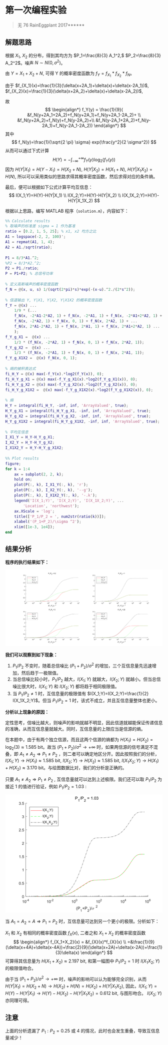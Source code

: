 # 第一次编程实验

> 无 76    RainEggplant    2017******



## 解题思路

根据 $X_1$, $X_2$ 的分布，得到其均方为 $P_1=\frac{8}{3} A_1^2,$ $P_2=\frac{8}{3} A_2^2$。噪声 $N \sim N(0, \sigma ^2)$。

由 $Y=X_1+X_2+N$, 可得 Y 的概率密度函数为 $f_Y=f_{X_1}*f_{X_2}*f_{N}$。

由于 $f_{X_1}(x)=\frac{1}{3}(\delta(x+2A_1)+\delta(x)+\delta(x-2A_1))$,  $f_{X_2}(x)=\frac{1}{3}(\delta(x+2A_2)+\delta(x)+\delta(x-2A_2))$,

故 
$$
\begin{align*}
f_Y(y) = \frac{1}{9}( &f_N(y+2A_1+2A_2)+f_N(y+2A_1)+f_N(y+2A_1-2A_2)+ \\
&f_N(y+2A_2)+f_N(y)+f_N(y-2A_2)+\\
&f_N(y-2A_1+2A_2)+f_N(y-2A_1)+f_N(y-2A_1-2A_2))
\end{align*}
$$
其中
$$
f_N(y)=\frac{1}{\sqrt{2 \pi} \sigma} exp(\frac{y^2}{2 \sigma^2})
$$
从而可以通过下式计算
$$
H(Y)=- \int_{- \infty}^{+\infty}f_Y(y) \mathrm{log_2}(f_Y(y))
$$
因为 $H(Y|X_1)=H(Y-X_1)=H(X_2+N)$,  $H(Y|X_2)=H(X_1+N)$, $H(Y|X_1X_2)=H(N)$, 所以可以采用类似的思路求得其概率密度函数，然后求得对应的条件熵。

最后，便可以根据如下公式计算平均互信息：
$$
I(X_1;Y)=H(Y)-H(Y|X_1) \\
I(X_2;Y)=H(Y)-H(Y|X_2) \\
I(X_1X_2;Y)=H(Y)-H(Y|X_1X_2)
$$


根据以上思路，编写 MATLAB 程序（`solution.m`），内容如下：

```matlab
%% Calculate results
% 取噪声的标准差 sigma = 1 作为基准
ratio = [0.2, 1, 5, 25]; % x1, x2 均方之比
A1 = logspace(-2, 2, 100)';
A1 = repmat(A1, 1, 4);
A2 = A1./sqrt(ratio);

P1 = 8/3*A1.^2;
%P2 = 8/3*A2.^2;
P2 = P1./ratio;
P = P1+P2; % 总信号功率

% 定义高斯噪声的概率密度函数
f_N = @(x, u, s) 1/(sqrt(2*pi)*s)*exp(-(x-u).^2./(2*s^2));

% 信道输出 Y, Y|X1, Y|X2, Y|X1X2 的概率密度函数
f_Y = @(x) ...
    1/9 * (...
    f_N(x, -2*A1-2*A2, 1) + f_N(x, -2*A1, 1) + f_N(x, -2*A1+2*A2, 1) + ...
    f_N(x, -2*A2, 1) + f_N(x, 0, 1) + f_N(x, 2*A2, 1) + ...
    f_N(x, 2*A1-2*A2, 1) + f_N(x, 2*A1, 1) + f_N(x, 2*A1+2*A2, 1) ...
    );
f_Y_g_X1 =  @(x) ...
    1/3 * (f_N(x, -2*A2, 1) + f_N(x, 0, 1) + f_N(x, 2*A2, 1));
f_Y_g_X2 =  @(x) ...
    1/3 * (f_N(x, -2*A1, 1) + f_N(x, 0, 1) + f_N(x, 2*A1, 1));
f_Y_g_X1X2 =  @(x) f_N(x, 0, 1);

% 熵的被积表达式
fi_H_Y = @(x) max(-f_Y(x).*log2(f_Y(x)), 0);
fi_H_Y_g_X1 = @(x) max(-f_Y_g_X1(x).*log2(f_Y_g_X1(x)), 0);
fi_H_Y_g_X2 = @(x) max(-f_Y_g_X2(x).*log2(f_Y_g_X2(x)), 0);
fi_H_Y_g_X1X2 =  @(x) max(-f_Y_g_X1X2(x).*log2(f_Y_g_X1X2(x)), 0);

% 熵
H_Y = integral(fi_H_Y, -inf, inf, 'ArrayValued', true);
H_Y_g_X1 = integral(fi_H_Y_g_X1, -inf, inf, 'ArrayValued', true);
H_Y_g_X2 = integral(fi_H_Y_g_X2, -inf, inf, 'ArrayValued', true);
H_Y_g_X1X2 = integral(fi_H_Y_g_X1X2, -inf, inf, 'ArrayValued', true);

% 平均互信息
I_X1_Y = H_Y-H_Y_g_X1;
I_X2_Y = H_Y-H_Y_g_X2;
I_X1X2_Y = H_Y-H_Y_g_X1X2;

%% Plot results
figure;
for k = 1:4
    ax = subplot(2, 2, k);
    hold on;
    plot(P(:, k), I_X1_Y(:, k), 'r');
    plot(P(:, k), I_X2_Y(:, k), '--g');
    plot(P(:, k), I_X1X2_Y(:, k), '-.k');
    legend('I(X_1;Y)', 'I(X_2;Y)', 'I(X_1X_2;Y)', ...
        'Location', 'northwest');
    ax.XScale = 'log';
    title(['P_1/P_2 = ', num2str(ratio(k))]);
    xlabel('(P_1+P_2)/\sigma ^2');
    xlim([1e-3, 1e4]);
end
```



## 结果分析

**程序的执行结果如下：**

![](result.svg)

**我们可以观察到如下现象：**

1. $P_1/P_2$ 不变时，随着总信噪比 $(P_1+P_2)/\sigma ^2$ 的增加，三个互信息量先迅速增加，然后趋于一极限值。
2. 当总信噪比较小时，$P_1/P_2$ 越大，$I(X_1;Y)$ 就越大，$I(X_2;Y)$ 就越小。但当总信噪比很大时，$I(X_1;Y)$ 和 $I(X_2;Y)$ 都将趋于相同极限值。
3. 当 $P_1/P_2 \ne 1$ 时，互信息量的极限值有 $I(X_1;Y)=I(X_2;Y)=\frac{1}{2} I(X_1X_2;Y)$。但当 $P_1/P_2=1$ 时，该式不成立，并且互信息量整体也更小。

**分析以上现象的原因：**

定性思考，信噪比越大，则噪声的影响就越不明显，因此信道就越能保证传递信息的准确，从而互信息量就越大。同时，互信息量的上限应当是信源的熵。

在本题中，由于有两个独立信源，而且这两个信源的熵都为 $H(X_1)=H(X_2)=\mathrm{log}_2(3) \approx 1.585$ bit。故当  $(P_1+P_2)/\sigma ^2 \rightarrow +\infty$ 时，如果两信源的信号满足不混叠，即 $A_1 \ne A_2 \Rightarrow P_1 \ne P_2$ ，则二者可以确定地区分开。因此按照我们的分析，$I(X_1;Y) \rightarrow H(X_1) \approx 1.585$ bit,  $I(X_2;Y) \rightarrow H(X_2) \approx 1.585$ bit, $I(X_1X_2;Y) \rightarrow H(X_1)+H(X_2) \approx 3.170$ bit。与绘图数据比对，我们的分析是正确的。

只要 $A_1 \ne A_2 \Rightarrow P_1 \ne P_2$ , 互信息量就可以达到上述极限。我们还可以取 $P_1/P_2$ 为接近 1 的值进行验证，例如 $P_1/P_2 = 1.03$ :

<img src="result_1.03.svg" style="zoom:50%" />

当 $A_1=A_2=A \Rightarrow P_1=P_2$ 时，互信息量可达到另一个更小的极限。分析如下：

$X_1$ 和 $X_2$ 有相同的概率密度函数 $f_X(x)$, 二者之和 $X_1+X_2$ 的概率密度函数
$$
\begin{align*}
f_{X_1+X_2}(x) = &f_{X}(x)*f_{X}(x) \\
=&\frac{1}{9}(\delta(x+4A)+\delta(x-4A))+\frac{2}{9}(\delta(x+2A)+\delta(x-2A))+\frac{1}{3}\delta(x)
\end{align*}
$$
可算得其信息量为 $H(X_1+X_2)\approx 2.197$ bit, 和第一幅图中 $P_1/P_2=1$ 时 $I(X_1X_2;Y)$ 的极限值吻合。

由于当 $(P_1+P_2)/\sigma ^2 \rightarrow +\infty$ 时，噪声的影响可以认为能够完全识别，从而 $H(Y|X_1)=H(X_2+N) \rightarrow H(X_2)+H(N)=H(X_2)+H(Y|X_1X_2)$, 因此，$I(X_1;Y)=H(Y)-H(Y|X_1) \rightarrow H(Y)-H(X_2)-H(Y|X_1X_2)=0.612$ bit, 与图形吻合。 $I(X_2;Y)$ 亦同理可得。



## 注意

上面的分析遗漏了 $P_1:P_2=0.25$ 或 $4$ 的情况，此时也会发生重叠，导致互信息量减少！